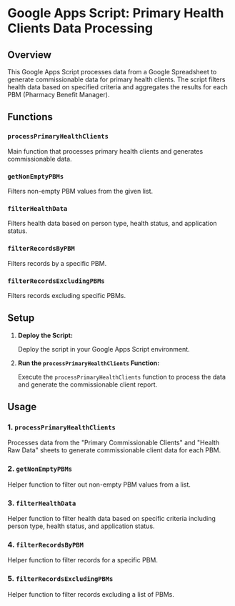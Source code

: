 # Google Apps Script: Primary Health Clients Data Processing

## Overview

This Google Apps Script processes data from a Google Spreadsheet to generate commissionable data for primary health clients. The script filters health data based on specified criteria and aggregates the results for each PBM (Pharmacy Benefit Manager).

## Functions

### `processPrimaryHealthClients`

Main function that processes primary health clients and generates commissionable data.

### `getNonEmptyPBMs`

Filters non-empty PBM values from the given list.

### `filterHealthData`

Filters health data based on person type, health status, and application status.

### `filterRecordsByPBM`

Filters records by a specific PBM.

### `filterRecordsExcludingPBMs`

Filters records excluding specific PBMs.

## Setup

1. **Deploy the Script:**

   Deploy the script in your Google Apps Script environment.

2. **Run the `processPrimaryHealthClients` Function:**

   Execute the `processPrimaryHealthClients` function to process the data and generate the commissionable client report.

## Usage

### 1. `processPrimaryHealthClients`

Processes data from the "Primary Commissionable Clients" and "Health Raw Data" sheets to generate commissionable client data for each PBM.

### 2. `getNonEmptyPBMs`

Helper function to filter out non-empty PBM values from a list.

### 3. `filterHealthData`

Helper function to filter health data based on specific criteria including person type, health status, and application status.

### 4. `filterRecordsByPBM`

Helper function to filter records for a specific PBM.

### 5. `filterRecordsExcludingPBMs`

Helper function to filter records excluding a list of PBMs.